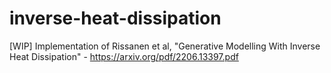 # inverse-heat-dissipation
[WIP] Implementation of Rissanen et al, "Generative Modelling With Inverse Heat Dissipation" - https://arxiv.org/pdf/2206.13397.pdf

